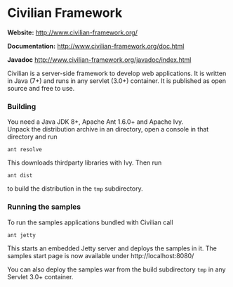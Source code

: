 Civilian Framework
====

**Website:** http://www.civilian-framework.org/

**Documentation:** http://www.civilian-framework.org/doc.html

**Javadoc** http://www.civilian-framework.org/javadoc/index.html

Civilian is a server-side framework to develop web applications. It is written in Java (7+) 
and runs in any servlet (3.0+) container. It is published as open source and free to use. 

### Building

You need a Java JDK 8+, Apache Ant 1.6.0+ and Apache Ivy.<br/>
Unpack the distribution archive in an directory, open a console in
that directory and run

    ant resolve
    
This downloads thirdparty libraries with Ivy. Then run

    ant dist

to build the distribution in the <code>tmp</code> subdirectory.

### Running the samples

To run the samples applications bundled with Civilian call  

    ant jetty

This starts an embedded Jetty server and deploys the samples in it.
The samples start page is now available under http://localhost:8080/

You can also deploy the samples war from the build subdirectory <code>tmp</code>
in any Servlet 3.0+ container.
